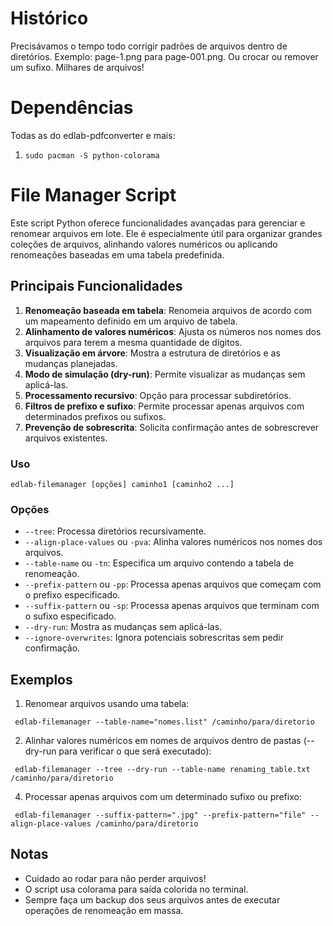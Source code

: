 # Histórico

Precisávamos o tempo todo corrigir padrões de arquivos dentro de diretórios. Exemplo: page-1.png para page-001.png. Ou crocar ou remover um sufixo. Milhares de arquivos!

# Dependências

Todas as do edlab-pdfconverter e mais:
1. `sudo pacman -S python-colorama`


# File Manager Script

Este script Python oferece funcionalidades avançadas para gerenciar e renomear arquivos em lote. Ele é especialmente útil para organizar grandes coleções de arquivos, alinhando valores numéricos ou aplicando renomeações baseadas em uma tabela predefinida.

## Principais Funcionalidades

1. **Renomeação baseada em tabela**: Renomeia arquivos de acordo com um mapeamento definido em um arquivo de tabela.
2. **Alinhamento de valores numéricos**: Ajusta os números nos nomes dos arquivos para terem a mesma quantidade de dígitos.
3. **Visualização em árvore**: Mostra a estrutura de diretórios e as mudanças planejadas.
4. **Modo de simulação (dry-run)**: Permite visualizar as mudanças sem aplicá-las.
5. **Processamento recursivo**: Opção para processar subdiretórios.
6. **Filtros de prefixo e sufixo**: Permite processar apenas arquivos com determinados prefixos ou sufixos.
7. **Prevenção de sobrescrita**: Solicita confirmação antes de sobrescrever arquivos existentes.

### Uso

```
edlab-filemanager [opções] caminho1 [caminho2 ...]
```

### Opções

- `--tree`: Processa diretórios recursivamente.
- `--align-place-values` ou `-pva`: Alinha valores numéricos nos nomes dos arquivos.
- `--table-name` ou `-tn`: Especifica um arquivo contendo a tabela de renomeação.
- `--prefix-pattern` ou `-pp`: Processa apenas arquivos que começam com o prefixo especificado.
- `--suffix-pattern` ou `-sp`: Processa apenas arquivos que terminam com o sufixo especificado.
- `--dry-run`: Mostra as mudanças sem aplicá-las.
- `--ignore-overwrites`: Ignora potenciais sobrescritas sem pedir confirmação.

## Exemplos

1. Renomear arquivos usando uma tabela:

```
 edlab-filemanager --table-name="nomes.list" /caminho/para/diretorio
```

2. Alinhar valores numéricos em nomes de arquivos dentro de pastas (--dry-run para verificar o que será executado):

```
 edlab-filemanager --tree --dry-run --table-name renaming_table.txt /caminho/para/diretorio
```

4. Processar apenas arquivos com um determinado sufixo ou prefixo:
```
 edlab-filemanager --suffix-pattern=".jpg" --prefix-pattern="file" --align-place-values /caminho/para/diretorio
```

## Notas

- Cuidado ao rodar para não perder arquivos!
- O script usa colorama para saída colorida no terminal.
- Sempre faça um backup dos seus arquivos antes de executar operações de renomeação em massa.


